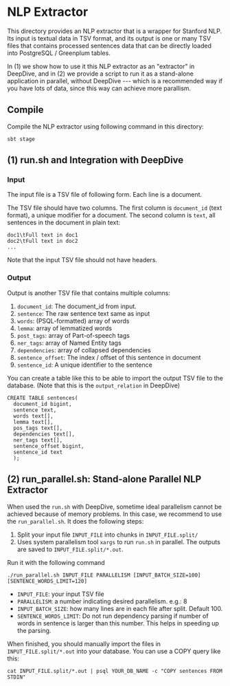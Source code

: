 # NLP Extractor

This directory provides an NLP extractor that is a wrapper for
Stanford NLP. Its input is textual data in TSV format, and its output
is one or many  TSV files that contains processed sentences data that
can be directly loaded into PostgreSQL / Greenplum tables.

In (1) we show how to use it this NLP extractor as an "extractor" in
DeepDive, and in (2) we provide a script to run it as a stand-alone
application in parallel, without DeepDive --- which is a recommended
way if you have lots of data, since this way can achieve more
parallism.

## Compile

Compile the NLP extractor using following command in this directory:

    sbt stage

## (1) run.sh and Integration with DeepDive

### Input

The input file is a TSV file of following form. Each line is a
document.

The TSV file should have two columns. The first column is
`document_id` (text format), a unique modifier for a document. The
second column is `text`, all sentences in the document in plain text:

    doc1\tFull text in doc1
    doc2\tFull text in doc2
    ...

Note that the input TSV file should not have headers.

### Output

Output is another TSV file that contains multiple columns:

1. `document_id`: The document_id from input.
2. `sentence`: The raw sentence text same as input
3. `words`: (PSQL-formatted) array of words
4. `lemma`: array of lemmatized words
5. `post_tags`: array of Part-of-speech tags
6. `ner_tags`: array of Named Entity tags
7. `dependencies`: array of collapsed dependencies
8. `sentence_offset`: The index / offset of this sentence in document
9. `sentence_id`: A unique identifier to the sentence

You can create a table like this to be able to import the output TSV
file to the database. (Note that this is the `output_relation` in
DeepDive)

    CREATE TABLE sentences(
      document_id bigint,
      sentence text,
      words text[],
      lemma text[],
      pos_tags text[],
      dependencies text[],
      ner_tags text[],
      sentence_offset bigint,
      sentence_id text
      );

## (2) run_parallel.sh: Stand-alone Parallel NLP Extractor

When used the `run.sh` with DeepDive, sometime ideal parallelism
cannot be achieved because of memory problems. In this case, we
recommend to use the `run_parallel.sh`. It does the following steps:

1. Split your input file `INPUT_FILE` into chunks in `INPUT_FILE.split/`
2. Uses system parallelism tool `xargs` to run `run.sh` in parallel.
   The outputs are saved to `INPUT_FILE.split/*.out`.

Run it with the following command

    ./run_parallel.sh INPUT_FILE PARALLELISM [INPUT_BATCH_SIZE=100] [SENTENCE_WORDS_LIMIT=120]

- `INPUT_FILE`: your input TSV file
- `PARALLELISM`: a number indicating desired parallelism. e.g.: 8
- `INPUT_BATCH_SIZE`: how many lines are in each file after split.
  Default 100.
- `SENTENCE_WORDS_LIMIT`: Do not run dependency parsing if number of
  words in sentence is larger than this number. This helps in speeding
  up the parsing.

When finished, you should manually import the files in
`INPUT_FILE.split/*.out` into your database. You can use a COPY query
like this:

    cat INPUT_FILE.split/*.out | psql YOUR_DB_NAME -c "COPY sentences FROM STDIN"
